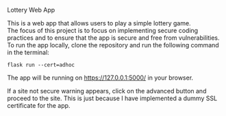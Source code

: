 Lottery Web App

This is a web app that allows users to play a simple lottery game. <br>
The focus of this project is to focus on implementing secure coding practices and to ensure that the app is secure and free from vulnerabilities.  <br>
To run the app locally, clone the repository and run the following command in the terminal:
```
flask run --cert=adhoc
```
The app will be running on https://127.0.0.1:5000/ in your browser.

If a site not secure warning appears, click on the advanced button and proceed to the site. This is just because I have implemented a dummy SSL certificate for the app.

